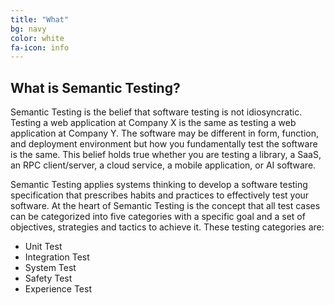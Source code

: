 ```yaml
---
title: "What"
bg: navy
color: white
fa-icon: info
---
```


## What is Semantic Testing?

Semantic Testing is the belief that software testing is not idiosyncratic. Testing a web application at Company X is the same as testing a web application at Company Y. The software may be different in form, function, and deployment environment but how you fundamentally test the software is the same. This belief holds true whether you are testing a library, a SaaS, an RPC client/server, a cloud service, a mobile application, or AI software.

Semantic Testing applies systems thinking to develop a software testing specification that prescribes habits and practices to effectively test your software. At the heart of Semantic Testing is the concept that all test cases can be categorized into five categories with a specific goal and a set of objectives, strategies and tactics to achieve it. These testing categories are:

* Unit Test
* Integration Test
* System Test
* Safety Test
* Experience Test
